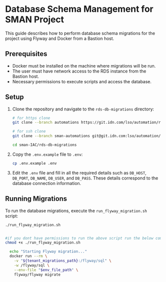 # Database Schema Management for SMAN Project

This guide describes how to perform database schema migrations for the project using Flyway and Docker from a Bastion host.

## Prerequisites

- Docker must be installed on the machine where migrations will be run.
- The user must have network access to the RDS instance from the Bastion host.
- Necessary permissions to execute scripts and access the database.

## Setup

1. Clone the repository and navigate to the `rds-db-migrations` directory:

    ```bash
    # for https clone
    git clone --branch automations https://git.idn.com/lso/automation/response.git

    # for ssh clone
    git clone --branch sman-automations git@git.idn.com:lso/automation/response.git

    cd sman-IAC/rds-db-migrations
    ```

2. Copy the `.env.example` file to `.env`:

    ```bash
    cp .env.example .env
    ```

3. Edit the `.env` file and fill in all the required details such as `DB_HOST`, `DB_PORT`, `DB_NAME`, `DB_USER`, and `DB_PASS`. These details correspond to the database connection information.

## Running Migrations

To run the database migrations, execute the `run_flyway_migration.sh` script:

```bash
./run_flyway_migration.sh


#if you dont have permissions to run the above script run the below command and try again:
chmod +x ./run_flyway_migration.sh
```
```bash
  echo "Starting Flyway migration..."
  docker run --rm \
    -v "${tenant_migrations_path}:/flyway/sql" \
    -w /flyway/sql \
    --env-file "$env_file_path" \
    flyway/flyway migrate
```
